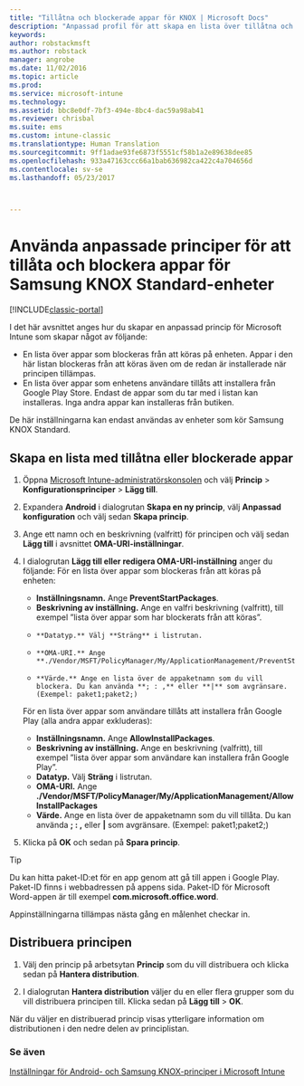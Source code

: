 ```yaml
---
title: "Tillåtna och blockerade appar för KNOX | Microsoft Docs"
description: "Anpassad profil för att skapa en lista över tillåtna och blockerade appar för KNOX."
keywords: 
author: robstackmsft
ms.author: robstack
manager: angrobe
ms.date: 11/02/2016
ms.topic: article
ms.prod: 
ms.service: microsoft-intune
ms.technology: 
ms.assetid: bbc8e0df-7bf3-494e-8bc4-dac59a98ab41
ms.reviewer: chrisbal
ms.suite: ems
ms.custom: intune-classic
ms.translationtype: Human Translation
ms.sourcegitcommit: 9ff1adae93fe6873f5551cf58b1a2e89638dee85
ms.openlocfilehash: 933a47163ccc66a1bab636982ca422c4a704656d
ms.contentlocale: sv-se
ms.lasthandoff: 05/23/2017



---
```

# <a name="use-custom-policies-to-allow-and-block-apps-for-samsung-knox-standard-devices"></a>Använda anpassade principer för att tillåta och blockera appar för Samsung KNOX Standard-enheter

[!INCLUDE[classic-portal](../includes/classic-portal.md)]

I det här avsnittet anges hur du skapar en anpassad princip för Microsoft Intune som skapar något av följande:

- En lista över appar som blockeras från att köras på enheten. Appar i den här listan blockeras från att köras även om de redan är installerade när principen tillämpas.
- En lista över appar som enhetens användare tillåts att installera från Google Play Store. Endast de appar som du tar med i listan kan installeras. Inga andra appar kan installeras från butiken.

De här inställningarna kan endast användas av enheter som kör Samsung KNOX Standard.

## <a name="to-create-an-allowed-or-blocked-app-list"></a>Skapa en lista med tillåtna eller blockerade appar

1. Öppna [Microsoft Intune-administratörskonsolen](https://manage.microsoft.com/) och välj **Princip** &gt; **Konfigurationsprinciper** &gt; **Lägg till**.
2. Expandera **Android** i dialogrutan **Skapa en ny princip**, välj **Anpassad konfiguration** och välj sedan **Skapa princip**.
3. Ange ett namn och en beskrivning (valfritt) för principen och välj sedan **Lägg till** i avsnittet **OMA-URI-inställningar**.
4. I dialogrutan **Lägg till eller redigera OMA-URI-inställning** anger du följande: För en lista över appar som blockeras från att köras på enheten:
    
    - **Inställningsnamn.** Ange **PreventStartPackages**.
    - **Beskrivning av inställning.** Ange en valfri beskrivning (valfritt), till exempel ”lista över appar som har blockerats från att köras”.
    -     **Datatyp.** Välj **Sträng** i listrutan.
    -     **OMA-URI.** Ange **./Vendor/MSFT/PolicyManager/My/ApplicationManagement/PreventStartPackages**
    -     **Värde.** Ange en lista över de appaketnamn som du vill blockera. Du kan använda **; : ,** eller **|** som avgränsare. (Exempel: paket1;paket2;)

    För en lista över appar som användare tillåts att installera från Google Play (alla andra appar exkluderas):

    - **Inställningsnamn.** Ange **AllowInstallPackages**.
    - **Beskrivning av inställning.** Ange en beskrivning (valfritt), till exempel ”lista över appar som användare kan installera från Google Play”.
    - **Datatyp.** Välj **Sträng** i listrutan.
    - **OMA-URI.** Ange **./Vendor/MSFT/PolicyManager/My/ApplicationManagement/AllowInstallPackages**
    - **Värde.** Ange en lista över de appaketnamn som du vill tillåta. Du kan använda **; : ,** eller **|** som avgränsare. (Exempel: paket1;paket2;)

4. Klicka på **OK** och sedan på **Spara princip**. 

>[!TIP]
> Du kan hitta paket-ID:et för en app genom att gå till appen i Google Play. Paket-ID finns i webbadressen på appens sida. Paket-ID för Microsoft Word-appen är till exempel **com.microsoft.office.word**.

Appinställningarna tillämpas nästa gång en målenhet checkar in.


## <a name="deploy-the-policy"></a>Distribuera principen

1.  Välj den princip på arbetsytan **Princip** som du vill distribuera och klicka sedan på **Hantera distribution**.

2.  I dialogrutan **Hantera distribution** väljer du en eller flera grupper som du vill distribuera principen till. Klicka sedan på **Lägg till** &gt; **OK**.

 
När du väljer en distribuerad princip visas ytterligare information om distributionen i den nedre delen av principlistan.

### <a name="see-also"></a>Se även
[Inställningar för Android- och Samsung KNOX-principer i Microsoft Intune](android-policy-settings-in-microsoft-intune.md)

